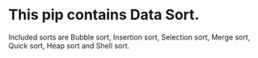 # This pip contains Data Sort.
Included sorts are Bubble sort, Insertion sort, Selection sort, Merge sort, Quick sort, Heap sort and Shell sort.